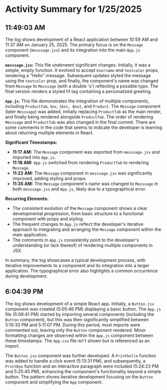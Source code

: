 # Activity Summary for 1/25/2025

## 11:49:03 AM
The log shows development of a React application between 10:59 AM and 11:37 AM on January 25, 2025.  The primary focus is on the `Message` component (`messsage.jsx`) and its integration into the main `App.js` component.


**`messsage.jsx`:** This file underwent significant changes. Initially, it was a simple, empty function. It evolved to accept `Username` and `textcolor` props, rendering a "Hello" message.  Subsequent updates styled the message using the `textcolor` prop, and finally, the component's name was changed from `Message` to `Messsage` (with a double 's') reflecting a possible typo. The final version renders a styled h1 tag containing a personalized greeting.


**`App.js`:** This file demonstrates the integration of multiple components, including `ProductTab`, `Sex`, `{Ass, Boo}`, and `Product`.  The `Message` component (later `Messsage`) was added, initially replacing `ProductTab` as the main render, and finally being rendered alongside `ProductTab`. The order of rendering `Messsage` and `ProductTab` was also changed in the final commit.  There are some comments in the code that seems to indicate the developer is learning about returning multiple elements in React.


**Significant Timestamps:**

* **11:17 AM:**  The `Message` component was exported from `messsage.jsx` and imported into `App.js`.
* **11:18 AM:** `App.js` switched from rendering `ProductTab` to rendering `Message`.
* **11:22 AM:** The `Message` component in `messsage.jsx` was significantly improved, adding styling and props.
* **11:35 AM:** The `Message` component's name was changed to `Messsage` in both `messsage.jsx` and `App.js`, likely due to a typographical error.


**Recurring Elements:**

* The consistent evolution of the `Message` component shows a clear developmental progression, from basic structure to a functional component with props and styling.
* The frequent changes to `App.js` reflect the developer's iterative approach to integrating and arranging the `Message` component within the main application.
* The comments in `App.js` consistently point to the developer's understanding (or lack thereof) of rendering multiple components in JSX.

In summary, the log showcases a typical development process, with iterative improvements to a component and its integration into a larger application.  The typographical error also highlights a common occurrence during development.


## 6:04:39 PM
The log shows development of a simple React app.  Initially, a `Button.jsx` component was created (5:05:46 PM) displaying a basic button.  The `App.js` file (5:06:41 PM) started by importing several components (including the `Button` component), but this was then significantly simplified between 5:10:33 PM and 5:11:07 PM.  During this period, most imports were commented out, leaving only the `Button` component rendered. Minor formatting changes are observed within the `App.js` component between these timestamps. The `App.css` file isn't shown but is referenced as an import.

The `Button.jsx` component was further developed.  A `Printhello` function was added to handle a click event (5:13:31 PM), and subsequently, a `PrintBye` function and an interactive paragraph were included (5:24:23 PM and 5:25:45 PM), enhancing the component's functionality beyond a simple button.  The pattern shows iterative development focusing on the `Button` component and simplifying the `App` component.
